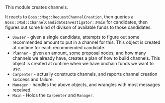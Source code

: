 
This module creates channels.

It reacts to `Boss::Msg::RequestChannelCreation`, then queries a
`Boss::Mod::ChannelCandidateInvestigator::Main` for candidates,
then figures out some kind of divison of available funds to those
candidates.

- `Dowser` - given a single candidate, attempts to figure out some
  recommended amount to put in a channel for this.
  This object is created at runtime for each recommended candidate.
- `Planner` - given an amount, some proposal nodes, and how many
  channels we already have, creates a plan of how to build channels.
  This object is created at runtime when we have onchain funds we
  want to use.
- `Carpenter` - actually constructs channels, and reports channel
  creation success and failure.
- `Manager` - handles the above objects, and wrangles with most
  messages received.
- `Main` - Holds the `Carpenter` and `Manager`.
